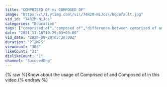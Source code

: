 ```yaml
---
title: "COMPRISED OF vs COMPOSED OF"
image: "https:\/\/i.ytimg.com\/vi\/74R2M-NiJcs\/hqdefault.jpg"
vid_id: "74R2M-NiJcs"
categories: "Education"
tags: ["comprised of","composed of","difference between comprised of and composed of"]
date: "2021-11-18T10:29:03+03:00"
vid_date: "2020-08-29T05:30:00Z"
duration: "PT2M7S"
viewcount: "308"
likeCount: "21"
dislikeCount: "1"
channel: "SucceedEng"
---
```

{% raw %}Know about the usage of Comprised of and Composed of in this video.{% endraw %}
